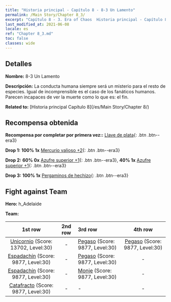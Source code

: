```yaml
---
title: "Historia principal - Capítulo 8 - 8-3 Un Lamento"
permalink: /Main Story/Chapter 8_3/
excerpt: "Capítulo 8 - 3. Era of Chaos  Historia principal - Capítulo 8_3. 8-3 Un Lamento"
last_modified_at: 2021-06-08
locale: es
ref: "Chapter 8_3.md"
toc: false
classes: wide
---
```


## Detalles

 **Nombre:** 8-3 Un Lamento

 **Descripción:** La conducta humana siempre será un misterio para el resto de especies. Igual de incomprensible es el caso de los fanáticos humanos. Parecen incapaces de ver la muerte como lo que es: el fin.

 **Related to:** [Historia principal Capítulo 8](/es/Main Story/Chapter 8/)

## Recompensa obtenida

 **Recompensa por completar por primera vez::** [Llave de plata](/ItemsES/con_693/){: .btn .btn--era3}

 **Drop 1:** **100% 1x** [Mercurio valioso +2](/ItemsES/mat_28/){: .btn .btn--era3}

 **Drop 2:** **60% 0x** [Azufre superior +1](/ItemsES/mat_22/){: .btn .btn--era3}, **40% 1x** [Azufre superior +1](/ItemsES/mat_22/){: .btn .btn--era3}

 **Drop 3:** **100% 1x** [Pergaminos de hechizo](/ItemsES/con_694/){: .btn .btn--era3}


## Fight against Team
 **Hero:** h_Adelaide

 **Team:**


  | 1st row | 2nd row | 3rd row | 4th row |
  |:----:|:----:|:----|:----:|
  | [Unicornio](/es/units/Unicorn/) (Score: 13702, Level:30)  | - | [Pegaso](/es/units/Pegasus/) (Score: 9877, Level:30)  | [Pegaso](/es/units/Pegasus/) (Score: 9877, Level:30)  |
  | [Espadachín](/es/units/Swordsman/) (Score: 9877, Level:30)  | - | [Pegaso](/es/units/Pegasus/) (Score: 9877, Level:30)  | - |
  | [Espadachín](/es/units/Swordsman/) (Score: 9877, Level:30)  | - | [Monje](/es/units/Monk/) (Score: 9877, Level:30)  | - |
  | [Catafracto](/es/units/Cavalier/) (Score: 9877, Level:30)  | - | - | - |


